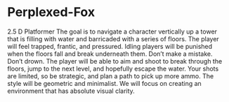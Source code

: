 # Perplexed-Fox
2.5 D Platformer
The goal is to navigate a character vertically up a tower that is filling with water and barricaded with a series of floors. The player will feel trapped, frantic, and pressured. Idling players will be punished when the floors fall and break underneath them. Don’t make a mistake. Don’t drown.
The player will be able to aim and shoot to break through the floors, jump to the next level, and hopefully escape the water. Your shots are limited, so be strategic, and plan a path to pick up more ammo.
The style will be geometric and minimalist. We will focus on creating an environment that has absolute visual clarity.
